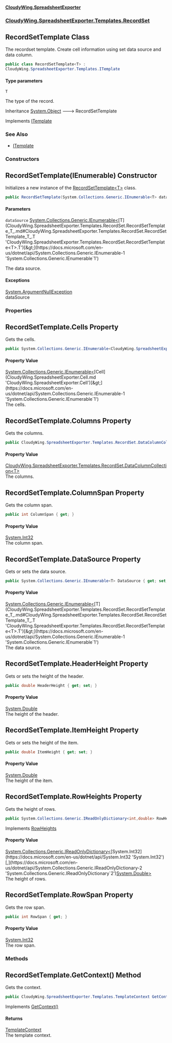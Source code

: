 #### [CloudyWing.SpreadsheetExporter](index.md 'index')
### [CloudyWing.SpreadsheetExporter.Templates.RecordSet](CloudyWing.SpreadsheetExporter.Templates.RecordSet.md 'CloudyWing.SpreadsheetExporter.Templates.RecordSet')

## RecordSetTemplate<T> Class

The recordset template. Create cell information using set data source and data column.

```csharp
public class RecordSetTemplate<T> :
CloudyWing.SpreadsheetExporter.Templates.ITemplate
```
#### Type parameters

<a name='CloudyWing.SpreadsheetExporter.Templates.RecordSet.RecordSetTemplate_T_.T'></a>

`T`

The type of the record.

Inheritance [System.Object](https://docs.microsoft.com/en-us/dotnet/api/System.Object 'System.Object') &#129106; RecordSetTemplate<T>

Implements [ITemplate](CloudyWing.SpreadsheetExporter.Templates.ITemplate.md 'CloudyWing.SpreadsheetExporter.Templates.ITemplate')

### See Also
- [ITemplate](CloudyWing.SpreadsheetExporter.Templates.ITemplate.md 'CloudyWing.SpreadsheetExporter.Templates.ITemplate')
### Constructors

<a name='CloudyWing.SpreadsheetExporter.Templates.RecordSet.RecordSetTemplate_T_.RecordSetTemplate(System.Collections.Generic.IEnumerable_T_)'></a>

## RecordSetTemplate(IEnumerable<T>) Constructor

Initializes a new instance of the [RecordSetTemplate&lt;T&gt;](CloudyWing.SpreadsheetExporter.Templates.RecordSet.RecordSetTemplate_T_.md 'CloudyWing.SpreadsheetExporter.Templates.RecordSet.RecordSetTemplate<T>') class.

```csharp
public RecordSetTemplate(System.Collections.Generic.IEnumerable<T> dataSource);
```
#### Parameters

<a name='CloudyWing.SpreadsheetExporter.Templates.RecordSet.RecordSetTemplate_T_.RecordSetTemplate(System.Collections.Generic.IEnumerable_T_).dataSource'></a>

`dataSource` [System.Collections.Generic.IEnumerable&lt;](https://docs.microsoft.com/en-us/dotnet/api/System.Collections.Generic.IEnumerable-1 'System.Collections.Generic.IEnumerable`1')[T](CloudyWing.SpreadsheetExporter.Templates.RecordSet.RecordSetTemplate_T_.md#CloudyWing.SpreadsheetExporter.Templates.RecordSet.RecordSetTemplate_T_.T 'CloudyWing.SpreadsheetExporter.Templates.RecordSet.RecordSetTemplate<T>.T')[&gt;](https://docs.microsoft.com/en-us/dotnet/api/System.Collections.Generic.IEnumerable-1 'System.Collections.Generic.IEnumerable`1')

The data source.

#### Exceptions

[System.ArgumentNullException](https://docs.microsoft.com/en-us/dotnet/api/System.ArgumentNullException 'System.ArgumentNullException')  
dataSource
### Properties

<a name='CloudyWing.SpreadsheetExporter.Templates.RecordSet.RecordSetTemplate_T_.Cells'></a>

## RecordSetTemplate<T>.Cells Property

Gets the cells.

```csharp
public System.Collections.Generic.IEnumerable<CloudyWing.SpreadsheetExporter.Cell> Cells { get; }
```

#### Property Value
[System.Collections.Generic.IEnumerable&lt;](https://docs.microsoft.com/en-us/dotnet/api/System.Collections.Generic.IEnumerable-1 'System.Collections.Generic.IEnumerable`1')[Cell](CloudyWing.SpreadsheetExporter.Cell.md 'CloudyWing.SpreadsheetExporter.Cell')[&gt;](https://docs.microsoft.com/en-us/dotnet/api/System.Collections.Generic.IEnumerable-1 'System.Collections.Generic.IEnumerable`1')  
The cells.

<a name='CloudyWing.SpreadsheetExporter.Templates.RecordSet.RecordSetTemplate_T_.Columns'></a>

## RecordSetTemplate<T>.Columns Property

Gets the columns.

```csharp
public CloudyWing.SpreadsheetExporter.Templates.RecordSet.DataColumnCollection<T> Columns { get; }
```

#### Property Value
[CloudyWing.SpreadsheetExporter.Templates.RecordSet.DataColumnCollection&lt;](CloudyWing.SpreadsheetExporter.Templates.RecordSet.DataColumnCollection_T_.md 'CloudyWing.SpreadsheetExporter.Templates.RecordSet.DataColumnCollection<T>')[T](CloudyWing.SpreadsheetExporter.Templates.RecordSet.RecordSetTemplate_T_.md#CloudyWing.SpreadsheetExporter.Templates.RecordSet.RecordSetTemplate_T_.T 'CloudyWing.SpreadsheetExporter.Templates.RecordSet.RecordSetTemplate<T>.T')[&gt;](CloudyWing.SpreadsheetExporter.Templates.RecordSet.DataColumnCollection_T_.md 'CloudyWing.SpreadsheetExporter.Templates.RecordSet.DataColumnCollection<T>')  
The columns.

<a name='CloudyWing.SpreadsheetExporter.Templates.RecordSet.RecordSetTemplate_T_.ColumnSpan'></a>

## RecordSetTemplate<T>.ColumnSpan Property

Gets the column span.

```csharp
public int ColumnSpan { get; }
```

#### Property Value
[System.Int32](https://docs.microsoft.com/en-us/dotnet/api/System.Int32 'System.Int32')  
The column span.

<a name='CloudyWing.SpreadsheetExporter.Templates.RecordSet.RecordSetTemplate_T_.DataSource'></a>

## RecordSetTemplate<T>.DataSource Property

Gets or sets the data source.

```csharp
public System.Collections.Generic.IEnumerable<T> DataSource { get; set; }
```

#### Property Value
[System.Collections.Generic.IEnumerable&lt;](https://docs.microsoft.com/en-us/dotnet/api/System.Collections.Generic.IEnumerable-1 'System.Collections.Generic.IEnumerable`1')[T](CloudyWing.SpreadsheetExporter.Templates.RecordSet.RecordSetTemplate_T_.md#CloudyWing.SpreadsheetExporter.Templates.RecordSet.RecordSetTemplate_T_.T 'CloudyWing.SpreadsheetExporter.Templates.RecordSet.RecordSetTemplate<T>.T')[&gt;](https://docs.microsoft.com/en-us/dotnet/api/System.Collections.Generic.IEnumerable-1 'System.Collections.Generic.IEnumerable`1')  
The data source.

<a name='CloudyWing.SpreadsheetExporter.Templates.RecordSet.RecordSetTemplate_T_.HeaderHeight'></a>

## RecordSetTemplate<T>.HeaderHeight Property

Gets or sets the height of the header.

```csharp
public double HeaderHeight { get; set; }
```

#### Property Value
[System.Double](https://docs.microsoft.com/en-us/dotnet/api/System.Double 'System.Double')  
The height of the header.

<a name='CloudyWing.SpreadsheetExporter.Templates.RecordSet.RecordSetTemplate_T_.ItemHeight'></a>

## RecordSetTemplate<T>.ItemHeight Property

Gets or sets the height of the item.

```csharp
public double ItemHeight { get; set; }
```

#### Property Value
[System.Double](https://docs.microsoft.com/en-us/dotnet/api/System.Double 'System.Double')  
The height of the item.

<a name='CloudyWing.SpreadsheetExporter.Templates.RecordSet.RecordSetTemplate_T_.RowHeights'></a>

## RecordSetTemplate<T>.RowHeights Property

Gets the height of rows.

```csharp
public System.Collections.Generic.IReadOnlyDictionary<int,double> RowHeights { get; }
```

Implements [RowHeights](CloudyWing.SpreadsheetExporter.Templates.ITemplate.md#CloudyWing.SpreadsheetExporter.Templates.ITemplate.RowHeights 'CloudyWing.SpreadsheetExporter.Templates.ITemplate.RowHeights')

#### Property Value
[System.Collections.Generic.IReadOnlyDictionary&lt;](https://docs.microsoft.com/en-us/dotnet/api/System.Collections.Generic.IReadOnlyDictionary-2 'System.Collections.Generic.IReadOnlyDictionary`2')[System.Int32](https://docs.microsoft.com/en-us/dotnet/api/System.Int32 'System.Int32')[,](https://docs.microsoft.com/en-us/dotnet/api/System.Collections.Generic.IReadOnlyDictionary-2 'System.Collections.Generic.IReadOnlyDictionary`2')[System.Double](https://docs.microsoft.com/en-us/dotnet/api/System.Double 'System.Double')[&gt;](https://docs.microsoft.com/en-us/dotnet/api/System.Collections.Generic.IReadOnlyDictionary-2 'System.Collections.Generic.IReadOnlyDictionary`2')  
The height of rows.

<a name='CloudyWing.SpreadsheetExporter.Templates.RecordSet.RecordSetTemplate_T_.RowSpan'></a>

## RecordSetTemplate<T>.RowSpan Property

Gets the row span.

```csharp
public int RowSpan { get; }
```

#### Property Value
[System.Int32](https://docs.microsoft.com/en-us/dotnet/api/System.Int32 'System.Int32')  
The row span.
### Methods

<a name='CloudyWing.SpreadsheetExporter.Templates.RecordSet.RecordSetTemplate_T_.GetContext()'></a>

## RecordSetTemplate<T>.GetContext() Method

Gets the context.

```csharp
public CloudyWing.SpreadsheetExporter.Templates.TemplateContext GetContext();
```

Implements [GetContext()](CloudyWing.SpreadsheetExporter.Templates.ITemplate.md#CloudyWing.SpreadsheetExporter.Templates.ITemplate.GetContext() 'CloudyWing.SpreadsheetExporter.Templates.ITemplate.GetContext()')

#### Returns
[TemplateContext](CloudyWing.SpreadsheetExporter.Templates.TemplateContext.md 'CloudyWing.SpreadsheetExporter.Templates.TemplateContext')  
The template context.